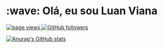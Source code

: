 <h1 align="left" id="luansv1495-title">:wave: Olá, eu sou Luan Viana</h1>

<p align="left">
  <a href="https://github.com/luansv1495/luansv1495">
    <img src="https://komarev.com/ghpvc/?username=luansv1495" alt="page views" />
  </a>
  <a href="https://github.com/luansv1495?tab=followers">
    <img alt="GitHub followers" src="https://img.shields.io/github/followers/luansv1495?color=green&logo=github">
  </a>
</p>

[![Anurag's GitHub stats](https://github-readme-stats.vercel.app/api?username=luansv1495)](https://github.com/anuraghazra/github-readme-stats)


<!--
**luansv1495/luansv1495** is a ✨ _special_ ✨ repository because its `README.md` (this file) appears on your GitHub profile.

Here are some ideas to get you started:

- 🔭 I’m currently working on ...
- 🌱 I’m currently learning ...
- 👯 I’m looking to collaborate on ...
- 🤔 I’m looking for help with ...
- 💬 Ask me about ...
- 📫 How to reach me: ...
- 😄 Pronouns: ...
- ⚡ Fun fact: ...
-->
